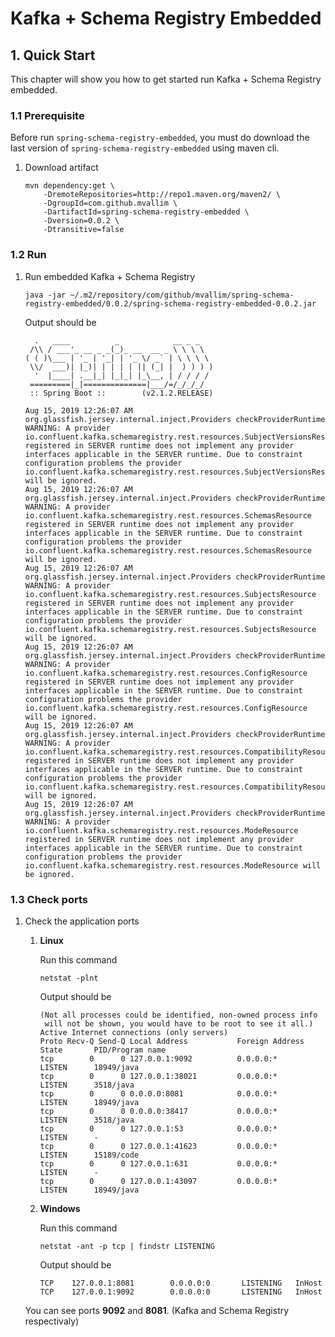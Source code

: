 # Kafka + Schema Registry Embedded

## 1. Quick Start

This chapter will show you how to get started run Kafka + Schema Registry embedded.

### 1.1 Prerequisite

Before run `spring-schema-registry-embedded`, you must do download the last version of `spring-schema-registry-embedded` using maven cli.

1. Download artifact

   ```shell
   mvn dependency:get \
       -DremoteRepositories=http://repo1.maven.org/maven2/ \
       -DgroupId=com.github.mvallim \
       -DartifactId=spring-schema-registry-embedded \
       -Dversion=0.0.2 \
       -Dtransitive=false
   ```

### 1.2 Run

1. Run embedded Kafka + Schema Registry

   ```shell
   java -jar ~/.m2/repository/com/github/mvallim/spring-schema-registry-embedded/0.0.2/spring-schema-registry-embedded-0.0.2.jar
   ```

   Output should be

   ```text
     .   ____          _            __ _ _
    /\\ / ___'_ __ _ _(_)_ __  __ _ \ \ \ \
   ( ( )\___ | '_ | '_| | '_ \/ _` | \ \ \ \
    \\/  ___)| |_)| | | | | || (_| |  ) ) ) )
     '  |____| .__|_| |_|_| |_\__, | / / / /
    =========|_|==============|___/=/_/_/_/
    :: Spring Boot ::        (v2.1.2.RELEASE)

   Aug 15, 2019 12:26:07 AM org.glassfish.jersey.internal.inject.Providers checkProviderRuntime WARNING: A provider io.confluent.kafka.schemaregistry.rest.resources.SubjectVersionsResource registered in SERVER runtime does not implement any provider interfaces applicable in the SERVER runtime. Due to constraint configuration problems the provider io.confluent.kafka.schemaregistry.rest.resources.SubjectVersionsResource will be ignored.
   Aug 15, 2019 12:26:07 AM org.glassfish.jersey.internal.inject.Providers checkProviderRuntime WARNING: A provider io.confluent.kafka.schemaregistry.rest.resources.SchemasResource registered in SERVER runtime does not implement any provider interfaces applicable in the SERVER runtime. Due to constraint configuration problems the provider io.confluent.kafka.schemaregistry.rest.resources.SchemasResource will be ignored.
   Aug 15, 2019 12:26:07 AM org.glassfish.jersey.internal.inject.Providers checkProviderRuntime WARNING: A provider io.confluent.kafka.schemaregistry.rest.resources.SubjectsResource registered in SERVER runtime does not implement any provider interfaces applicable in the SERVER runtime. Due to constraint configuration problems the provider io.confluent.kafka.schemaregistry.rest.resources.SubjectsResource will be ignored.
   Aug 15, 2019 12:26:07 AM org.glassfish.jersey.internal.inject.Providers checkProviderRuntime WARNING: A provider io.confluent.kafka.schemaregistry.rest.resources.ConfigResource registered in SERVER runtime does not implement any provider interfaces applicable in the SERVER runtime. Due to constraint configuration problems the provider io.confluent.kafka.schemaregistry.rest.resources.ConfigResource will be ignored.
   Aug 15, 2019 12:26:07 AM org.glassfish.jersey.internal.inject.Providers checkProviderRuntime WARNING: A provider io.confluent.kafka.schemaregistry.rest.resources.CompatibilityResource registered in SERVER runtime does not implement any provider interfaces applicable in the SERVER runtime. Due to constraint configuration problems the provider io.confluent.kafka.schemaregistry.rest.resources.CompatibilityResource will be ignored.
   Aug 15, 2019 12:26:07 AM org.glassfish.jersey.internal.inject.Providers checkProviderRuntime WARNING: A provider io.confluent.kafka.schemaregistry.rest.resources.ModeResource registered in SERVER runtime does not implement any provider interfaces applicable in the SERVER runtime. Due to constraint configuration problems the provider io.confluent.kafka.schemaregistry.rest.resources.ModeResource will be ignored.
   ```

### 1.3 Check ports

1. Check the application ports

   1. **Linux**

      Run this command

      ```shell
      netstat -plnt
      ```

      Output should be

      ```text
      (Not all processes could be identified, non-owned process info
       will not be shown, you would have to be root to see it all.)
      Active Internet connections (only servers)
      Proto Recv-Q Send-Q Local Address           Foreign Address         State       PID/Program name
      tcp        0      0 127.0.0.1:9092          0.0.0.0:*               LISTEN      18949/java
      tcp        0      0 127.0.0.1:38021         0.0.0.0:*               LISTEN      3518/java
      tcp        0      0 0.0.0.0:8081            0.0.0.0:*               LISTEN      18949/java
      tcp        0      0 0.0.0.0:38417           0.0.0.0:*               LISTEN      3518/java
      tcp        0      0 127.0.0.1:53            0.0.0.0:*               LISTEN      -
      tcp        0      0 127.0.0.1:41623         0.0.0.0:*               LISTEN      15189/code
      tcp        0      0 127.0.0.1:631           0.0.0.0:*               LISTEN      -
      tcp        0      0 127.0.0.1:43097         0.0.0.0:*               LISTEN      18949/java
      ```

   1. **Windows**

      Run this command

      ```shell
      netstat -ant -p tcp | findstr LISTENING
      ```

      Output should be

      ```text
      TCP    127.0.0.1:8081        0.0.0.0:0       LISTENING   InHost
      TCP    127.0.0.1:9092        0.0.0.0:0       LISTENING   InHost
      ```

   You can see ports **9092** and **8081**. (Kafka and Schema Registry respectivaly)
